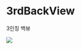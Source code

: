 # 3rdBackView
3인칭 백뷰

<img src="![녹화_2021_12_14_15_15_16_414](https://user-images.githubusercontent.com/84231954/145943447-132b7da4-872e-41ff-8990-26254e5736f2.gif)
">
